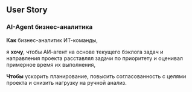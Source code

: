 ## User Story

### AI-Agent бизнес-аналитика

**Как** бизнес-аналитик ИТ-команды,

я **хочу**, чтобы АИ-агент на основе текущего бэклога задач и направления проекта расставлял задачи по приоритету и оценивал примерное время их выполнения,

**Чтобы** ускорить планирование, повысить согласованность с целями проекта и снизить нагрузку на ручной анализ.